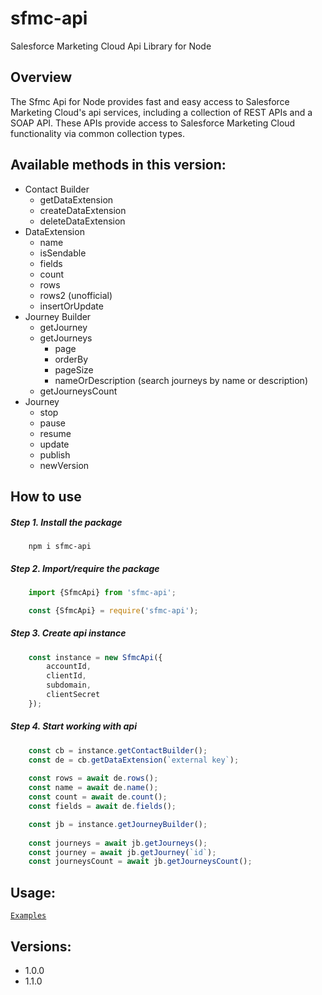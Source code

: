 sfmc-api
============

Salesforce Marketing Cloud Api Library for Node

## Overview ##

The Sfmc Api for Node provides fast and easy access to Salesforce Marketing Cloud's api services, including a collection of REST APIs and a SOAP API. These APIs provide access to Salesforce Marketing Cloud functionality via common collection types. 

## Available methods in this version:

* Contact Builder
    * getDataExtension
    * createDataExtension
    * deleteDataExtension
* DataExtension
    * name
    * isSendable
    * fields
    * count
    * rows
    * rows2 (unofficial)
    * insertOrUpdate
* Journey Builder
    * getJourney
    * getJourneys
        * page
        * orderBy
        * pageSize
        * nameOrDescription (search journeys by name or description)
    * getJourneysCount
* Journey
    * stop
    * pause
    * resume
    * update
    * publish
    * newVersion


## How to use

##### Step 1. Install the package

```
    npm i sfmc-api
```

##### Step 2. Import/require the package

```js
    import {SfmcApi} from 'sfmc-api';
```

```js
    const {SfmcApi} = require('sfmc-api');
```

##### Step 3. Create api instance
```js
    const instance = new SfmcApi({
        accountId,
        clientId,
        subdomain,
        clientSecret
    });
```

##### Step 4. Start working with api

```js
    const cb = instance.getContactBuilder();
    const de = cb.getDataExtension(`external key`);
    
    const rows = await de.rows();
    const name = await de.name();
    const count = await de.count();
    const fields = await de.fields();
```

```js
    const jb = instance.getJourneyBuilder();
    
    const journeys = await jb.getJourneys();
    const journey = await jb.getJourney(`id`);
    const journeysCount = await jb.getJourneysCount();
```

## Usage:

[`Examples`](https://github.com/V1rtus9/sfmc-api/tree/master/tests)

## Versions:

   * 1.0.0
   * 1.1.0
